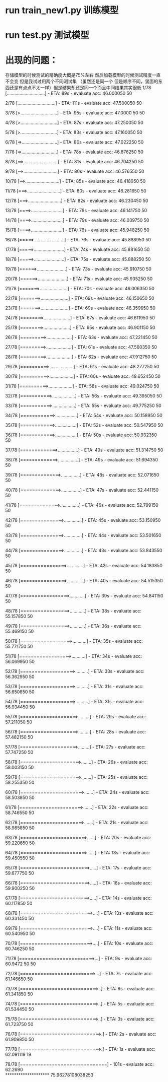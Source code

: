 # run train_new1.py 训练模型
# run test.py 测试模型
# 出现的问题：
存储模型的时候测试的精确度大概是75%左右
然后加载模型的时候测试精度一直不会变 但是我试过用两个不同测试集
（虽然还是同一个 但是顺序不同，里面的东西还是有点点不太一样）但是结果却还是同一个而且中间结果其实很低
 1/78 [..............................] - ETA: 89s - evaluate acc: 46.000050 50

 2/78 [..............................] - ETA: 111s - evaluate acc: 47.500050 50

 3/78 [>.............................] - ETA: 95s - evaluate acc: 47.0000 50 50

 4/78 [>.............................] - ETA: 87s - evaluate acc: 47.250050 50

 5/78 [>.............................] - ETA: 83s - evaluate acc: 47.160050 50

 6/78 [=>............................] - ETA: 80s - evaluate acc: 47.022250 50

 7/78 [=>............................] - ETA: 78s - evaluate acc: 46.876250 50

 8/78 [==>...........................] - ETA: 81s - evaluate acc: 46.704250 50

 9/78 [==>...........................] - ETA: 80s - evaluate acc: 46.576550 50

10/78 [==>...........................] - ETA: 85s - evaluate acc: 46.418950 50

11/78 [===>..........................] - ETA: 80s - evaluate acc: 46.281650 50

12/78 [===>..........................] - ETA: 82s - evaluate acc: 46.230450 50

13/78 [====>.........................] - ETA: 79s - evaluate acc: 46.141750 50

14/78 [====>.........................] - ETA: 79s - evaluate acc: 46.039750 50

15/78 [====>.........................] - ETA: 76s - evaluate acc: 45.948250 50

16/78 [=====>........................] - ETA: 76s - evaluate acc: 45.888950 50

17/78 [=====>........................] - ETA: 74s - evaluate acc: 45.881650 50

18/78 [=====>........................] - ETA: 75s - evaluate acc: 45.888250 50

19/78 [======>.......................] - ETA: 73s - evaluate acc: 45.910750 50

20/78 [======>.......................] - ETA: 71s - evaluate acc: 45.935250 50

21/78 [=======>......................] - ETA: 70s - evaluate acc: 46.006350 50

22/78 [=======>......................] - ETA: 69s - evaluate acc: 46.150650 50

23/78 [=======>......................] - ETA: 69s - evaluate acc: 46.359650 50

24/78 [========>.....................] - ETA: 67s - evaluate acc: 46.611950 50

25/78 [========>.....................] - ETA: 65s - evaluate acc: 46.901150 50

26/78 [=========>....................] - ETA: 63s - evaluate acc: 47.221450 50

27/78 [=========>....................] - ETA: 61s - evaluate acc: 47.560350 50

28/78 [=========>....................] - ETA: 62s - evaluate acc: 47.912750 50

29/78 [==========>...................] - ETA: 61s - evaluate acc: 48.277250 50

30/78 [==========>...................] - ETA: 60s - evaluate acc: 48.652450 50

31/78 [==========>...................] - ETA: 58s - evaluate acc: 49.024750 50

32/78 [===========>..................] - ETA: 56s - evaluate acc: 49.395050 50

33/78 [===========>..................] - ETA: 55s - evaluate acc: 49.775250 50

34/78 [============>.................] - ETA: 54s - evaluate acc: 50.158950 50

35/78 [============>.................] - ETA: 52s - evaluate acc: 50.547950 50

36/78 [============>.................] - ETA: 50s - evaluate acc: 50.932350 50

37/78 [=============>................] - ETA: 49s - evaluate acc: 51.314750 50

38/78 [=============>................] - ETA: 49s - evaluate acc: 51.694350 50

39/78 [==============>...............] - ETA: 48s - evaluate acc: 52.071650 50

40/78 [==============>...............] - ETA: 47s - evaluate acc: 52.441150 50

41/78 [==============>...............] - ETA: 46s - evaluate acc: 52.799150 50

42/78 [===============>..............] - ETA: 45s - evaluate acc: 53.150950 50

43/78 [===============>..............] - ETA: 44s - evaluate acc: 53.501650 50

44/78 [===============>..............] - ETA: 43s - evaluate acc: 53.843550 50

45/78 [================>.............] - ETA: 42s - evaluate acc: 54.183850 50

46/78 [================>.............] - ETA: 40s - evaluate acc: 54.515350 50

47/78 [=================>............] - ETA: 39s - evaluate acc: 54.841150 50

48/78 [=================>............] - ETA: 38s - evaluate acc: 55.157850 50

49/78 [=================>............] - ETA: 36s - evaluate acc: 55.469150 50

50/78 [==================>...........] - ETA: 35s - evaluate acc: 55.771750 50

51/78 [==================>...........] - ETA: 34s - evaluate acc: 56.069950 50

52/78 [===================>..........] - ETA: 33s - evaluate acc: 56.362950 50

53/78 [===================>..........] - ETA: 31s - evaluate acc: 56.650850 50

54/78 [===================>..........] - ETA: 31s - evaluate acc: 56.934450 50

55/78 [====================>.........] - ETA: 29s - evaluate acc: 57.211050 50

56/78 [====================>.........] - ETA: 28s - evaluate acc: 57.482150 50

57/78 [====================>.........] - ETA: 27s - evaluate acc: 57.747250 50

58/78 [=====================>........] - ETA: 26s - evaluate acc: 58.003150 50

59/78 [=====================>........] - ETA: 25s - evaluate acc: 58.255350 50

60/78 [======================>.......] - ETA: 24s - evaluate acc: 58.503850 50

61/78 [======================>.......] - ETA: 22s - evaluate acc: 58.746550 50

62/78 [======================>.......] - ETA: 21s - evaluate acc: 58.985850 50

63/78 [=======================>......] - ETA: 20s - evaluate acc: 59.220650 50

64/78 [=======================>......] - ETA: 18s - evaluate acc: 59.450550 50

65/78 [========================>.....] - ETA: 17s - evaluate acc: 59.677750 50

66/78 [========================>.....] - ETA: 16s - evaluate acc: 59.900250 50

67/78 [========================>.....] - ETA: 14s - evaluate acc: 60.117850 50

68/78 [=========================>....] - ETA: 13s - evaluate acc: 60.331450 50

69/78 [=========================>....] - ETA: 11s - evaluate acc: 60.540950 50

70/78 [=========================>....] - ETA: 10s - evaluate acc: 60.746250 50

71/78 [==========================>...] - ETA: 9s - evaluate acc: 60.9472 50 50

72/78 [==========================>...] - ETA: 7s - evaluate acc: 61.146650 50

73/78 [===========================>..] - ETA: 6s - evaluate acc: 61.341850 50

74/78 [===========================>..] - ETA: 5s - evaluate acc: 61.534450 50

75/78 [===========================>..] - ETA: 3s - evaluate acc: 61.723750 50

76/78 [============================>.] - ETA: 2s - evaluate acc: 61.909850 50

77/78 [============================>.] - ETA: 1s - evaluate acc: 62.091119 19

78/78 [==============================] - 101s - evaluate acc: 62.2690   
******************** 75.96278108038253